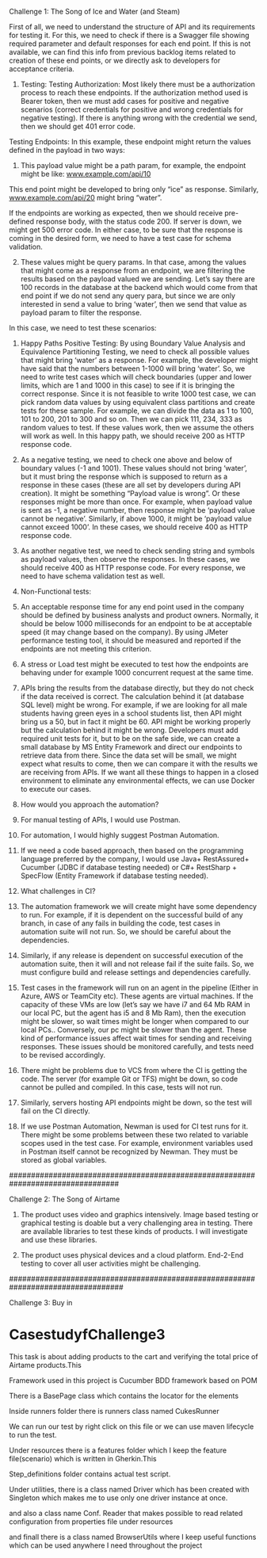 Challenge 1: The Song of Ice and Water (and Steam)

First of all, we need to understand the structure of API and its requirements for testing it. For this, we need to check if there is a Swagger file showing required parameter and default responses for each end point. If this is not available, we can find this info from previous backlog items related to creation of these end points, or we directly ask to developers for acceptance criteria. 

1.	Testing:
Testing Authorization:
Most likely there must be a authorization process to reach these endpoints. If the authorization method used is Bearer token, then we must add cases for positive and negative scenarios (correct credentials for positive and wrong credentials for negative testing).
If there is anything wrong with the credential we send, then we should get 401 error code.

Testing Endpoints: 
In this example, these endpoint might return the values defined in the payload in two ways:
1.	This payload value might be a path param, for example, the endpoint might be like:
www.example.com/api/10

This end point might be developed to bring only “ice” as response. Similarly, 
www.example.com/api/20 might bring “water”.

If the endpoints are working as expected, then we should receive pre-defined response body, with the status code 200. If server is down, we might get 500 error code.
In either case, to be sure that the response is coming in the desired form, we need to have a test case for schema validation.

2.	These values might be query params. In that case, among the values that might come as a response from an endpoint, we are filtering the results based on the payload valued we are sending. Let’s say there are 100 records in the database at the backend which would come from that end point if we do not send any query para, but since we are only interested in send a value to bring ‘water’, then we send that value as payload param to filter the response. 

In this case, we need to test these scenarios:
1.	Happy Paths Positive Testing: By using Boundary Value Analysis and Equivalence Partitioning Testing, we need to check all possible values that might bring ‘water’ as a response. For example, the developer might have said that the numbers between 1-1000 will bring ‘water’. 
So, we need to write test cases which will check boundaries (upper and lower limits, which are 1 and 1000 in this case) to see if it is bringing the correct response. Since it is not feasible to write 1000 test case, we can pick random data values by using equivalent class partitions and create tests for these sample. For example, we can divide the data as 1 to 100, 101 to 200, 201 to 300 and so on.  Then we can pick 111, 234, 333 as random values to test. If these values work, then we assume the others will work as well.
In this happy path, we should receive 200 as HTTP response code.

2.	As a negative testing, we need to check one above and below of boundary values (-1 and 1001). These values should not bring ‘water’, but it must bring the response which is supposed to return as a response in these cases (these are all set by developers during API creation). It might be something “Payload value is wrong”. Or these responses might be more than once. For example, when payload value is sent as -1, a negative number, then response might be ‘payload value cannot be negative’. Similarly, if above 1000, it might be ‘payload value cannot exceed 1000’.
In these cases, we should receive 400 as HTTP response code.

3.	As another negative test, we need to check sending string and symbols as payload values, then observe the responses. 
In these cases, we should receive 400 as HTTP response code.
For every response, we need to have schema validation test as well.

2.	Non-Functional tests:
1.	An acceptable response time for any end point used in the company should be defined by business analysts and product owners. Normally, it should be below 1000 milliseconds for an endpoint to be at acceptable speed (it may change based on the company). By using JMeter performance testing tool, it should be measured and reported if the endpoints are not meeting this criterion. 

2.	A stress or Load test might be executed to test how the endpoints are behaving under for example 1000 concurrent request at the same time.

3.	APIs bring the results from the database directly, but they do not check if the data received is correct. The calculation behind it (at database SQL level) might be wrong. For example, if we are looking for all male students having green eyes in a school students list, then API might bring us a 50, but in fact it might be 60.
API might be working properly but the calculation behind it might be wrong. 
Developers must add required unit tests for it, but to be on the safe side, we can create a small database by MS Entity Framework and direct our endpoints to retrieve data from there. Since the data set will be small, we might expect what results to come, then we can compare it with the results we are receiving from APIs. 
If we want all these things to happen in a closed environment to eliminate any environmental effects, we can use Docker to execute our cases.

4.	How would you approach the automation?

1.	For manual testing of APIs, I would use Postman. 
2.	For automation, I would highly suggest Postman Automation.
3.	If we need a code based approach, then based on the programming language preferred by the company, I would use Java+ RestAssured+ Cucumber (JDBC if database testing needed)  or C#+ RestSharp + SpecFlow (Entity Framework if database testing needed).

5.	What challenges in CI?

1.	The automation framework we will create might have some dependency to run. For example, if it is dependent on the successful build of any branch, in case of any fails in building the code, test cases in automation suite will not run. So, we should be careful about the dependencies.

2.	Similarly, if any release is dependent on successful execution of the automation suite, then it will and not release fail if the suite fails. So, we must configure build and release settings and dependencies carefully.

3.	Test cases in the framework will run on an agent in the pipeline (Either in Azure, AWS or TeamCity etc). These agents are virtual machines. If the capacity of these VMs are low (let’s say we have i7 and 64 Mb RAM in our local PC, but the agent has i5 and 8 Mb Ram), then the execution might be slower, so wait times might be longer when compared to our local PCs.. Conversely, our pc might be slower than the agent. These kind of performance issues affect wait times for sending and receiving responses. These issues should be monitored carefully, and tests need to be revised accordingly.

4.	There might be problems due to VCS from where the CI is getting the code. The server (for example Git or TFS) might be down, so code cannot be pulled and compiled. In this case, tests will not run.

5.	Similarly, servers hosting API endpoints might be down, so the test will fail on the CI directly.

6.	If we use Postman Automation, Newman is used for CI test runs for it. There might be some problems between these two related to variable scopes used in the test case. For example, environment variables used in Postman itself cannot be recognized by Newman. They must be stored as global variables.

#################################################################################

Challenge 2: The Song of Airtame
1.	The product uses video and graphics intensively. Image based testing or graphical testing is doable but a very challenging area in testing. There are available libraries to test these kinds of products. I will investigate and use these libraries.

2.	The product uses physical devices and a cloud platform. End-2-End testing to cover all user activities might be challenging. 

##################################################################################

Challenge 3: Buy in

# CasestudyfChallenge3
This task is about adding products to the cart and verifying the total price of Airtame products.This

Framework used in this project is Cucumber BDD framework based on POM

There is a BasePage class which contains the locator for the elements

Inside runners folder there is runners class named CukesRunner

We can run our test by right click on this file or we can use maven lifecycle to run the test.

Under resources there is a features folder which I keep the feature file(scenario) which is written in Gherkin.This


Step_definitions folder contains actual test script.

Under utilities, there is a class named Driver which has been created with Singleton which makes me to use only one driver instance at once.

and also a class name Conf. Reader that makes possible to read related configuration from properties file under resources

and finall there is a class named BrowserUtils where I keep useful functions which can be used anywhere I need throughout the project



